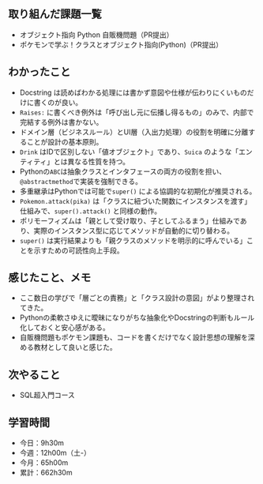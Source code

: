 ## 取り組んだ課題一覧
- オブジェクト指向 Python 自販機問題（PR提出）
- ポケモンで学ぶ！クラスとオブジェクト指向(Python)（PR提出）
## わかったこと
- Docstring は読めばわかる処理には書かず意図や仕様が伝わりにくいものだけに書くのが良い。
- `Raises:` に書くべき例外は「呼び出し元に伝播し得るもの」のみで、内部で完結する例外は書かない。
- ドメイン層（ビジネスルール）とUI層（入出力処理）の役割を明確に分離することが設計の基本原則。
- `Drink` はIDで区別しない「値オブジェクト」であり、`Suica` のような「エンティティ」とは異なる性質を持つ。
- Pythonの`ABC`は抽象クラスとインタフェースの両方の役割を担い、`@abstractmethod`で実装を強制できる。
- 多重継承はPythonでは可能で`super()` による協調的な初期化が推奨される。
- `Pokemon.attack(pika)` は「クラスに紐づいた関数にインスタンスを渡す」仕組みで、`super().attack()` と同様の動作。
- ポリモーフィズムは「親として受け取り、子としてふるまう」仕組みであり、実際のインスタンス型に応じてメソッドが自動的に切り替わる。
- `super()` は実行結果よりも「親クラスのメソッドを明示的に呼んでいる」ことを示すための可読性向上手段。
## 感じたこと、メモ
- ここ数日の学びで「層ごとの責務」と「クラス設計の意図」がより整理されてきた。  
- Pythonの柔軟さゆえに曖昧になりがちな抽象化やDocstringの判断もルール化しておくと安心感がある。  
- 自販機問題もポケモン課題も、コードを書くだけでなく設計思想の理解を深める教材として良いと感じた。
## 次やること
- SQL超入門コース
## 学習時間
- 今日：9h30m
- 今週：12h00m（土-）
- 今月：65h00m
- 累計：662h30m